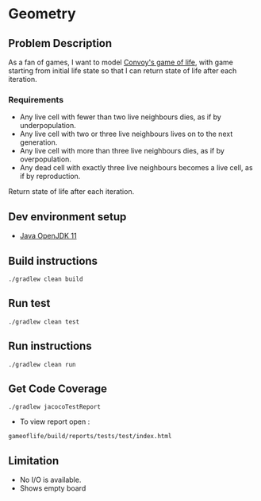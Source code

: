 # Geometry

## Problem Description

As a fan of games, I want to model [Convoy's game of life][1], with game starting from initial life state so that I can return state of life after each iteration.

### Requirements

- Any live cell with fewer than two live neighbours dies, as if by underpopulation.
- Any live cell with two or three live neighbours lives on to the next generation.
- Any live cell with more than three live neighbours dies, as if by overpopulation.
- Any dead cell with exactly three live neighbours becomes a live cell, as if by reproduction.

Return state of life after each iteration.

## Dev environment setup

- [Java OpenJDK 11](https://adoptopenjdk.net/?variant=openjdk11&jvmVariant=hotspot)

## Build instructions

```
./gradlew clean build
```

## Run test

```
./gradlew clean test
```

## Run instructions

```
./gradlew clean run
```

## Get Code Coverage

```
./gradlew jacocoTestReport
```

- To view report open :
```
gameoflife/build/reports/tests/test/index.html
```

## Limitation

- No I/O is available.
- Shows empty board

[1]: https://en.wikipedia.org/wiki/Conway%27s_Game_of_Life
